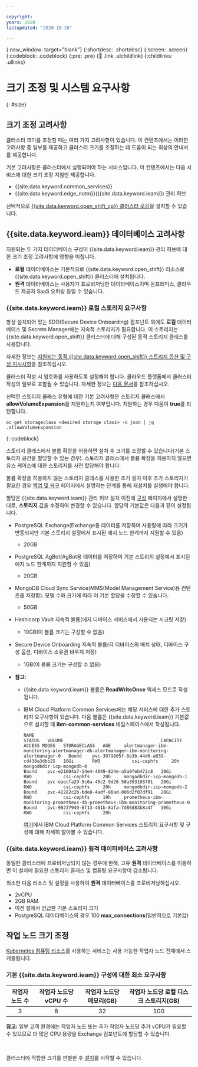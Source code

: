 ```yaml
---

copyright:
years: 2020
lastupdated: "2020-10-28"

---
```


{:new_window: target="blank"}
{:shortdesc: .shortdesc}
{:screen: .screen}
{:codeblock: .codeblock}
{:pre: .pre}
{:child: .link .ulchildlink}
{:childlinks: .ullinks}


# 크기 조정 및 시스템 요구사항
{: #size}

## 크기 조정 고려사항

클러스터 크기를 조정할 때는 여러 가지 고려사항이 있습니다. 이 컨텐츠에서는 이러한 고려사항 중 일부를 제공하고 클러스터 크기를 조정하는 데 도움이 되는 최상의 안내서를 제공합니다.

기본 고려사항은 클러스터에서 실행되어야 하는 서비스입니다. 이 컨텐츠에서는 다음 서비스에 대한 크기 조정 지침만 제공합니다.

* {{site.data.keyword.common_services}}
* {{site.data.keyword.edge_notm}}({{site.data.keyword.ieam}}) 관리 허브

선택적으로 [{{site.data.keyword.open_shift_cp}} 클러스터 로깅](../admin/accessing_logs.md#ocp_logging)을 설치할 수 있습니다.

## {{site.data.keyword.ieam}} 데이터베이스 고려사항

지원되는 두 가지 데이터베이스 구성이 {{site.data.keyword.ieam}} 관리 허브에 대한 크기 조정 고려사항에 영향을 미칩니다.

* **로컬** 데이터베이스는 기본적으로 {{site.data.keyword.open_shift}} 리소스로 {{site.data.keyword.open_shift}} 클러스터에 설치됩니다.
* **원격** 데이터베이스는 사용자가 프로비저닝한 데이터베이스이며 온프레미스, 클라우드 제공자 SaaS 오퍼링 등일 수 있습니다.

### {{site.data.keyword.ieam}} 로컬 스토리지 요구사항

항상 설치되어 있는 SDO(Secure Device Onboarding) 컴포넌트 외에도 **로컬** 데이터베이스 및 Secrets Manager에는 지속적 스토리지가 필요합니다. 이 스토리지는 {{site.data.keyword.open_shift}} 클러스터에 대해 구성된 동적 스토리지 클래스를 사용합니다.

자세한 정보는 [지원되는 동적 {{site.data.keyword.open_shift}} 스토리지 옵션 및 구성 지시사항](https://docs.openshift.com/container-platform/4.6/storage/understanding-persistent-storage.html)을 참조하십시오.

클러스터 작성 시 암호화를 사용하도록 설정해야 합니다. 클라우드 플랫폼에서 클러스터 작성의 일부로 포함될 수 있습니다. 자세한 정보는 [다음 문서](https://docs.openshift.com/container-platform/4.6/installing/installing-fips.html)를 참조하십시오.

선택한 스토리지 클래스 유형에 대한 기본 고려사항은 스토리지 클래스에서 **allowVolumeExpansion**을 지원하는지 여부입니다. 지원하는 경우 다음이 **true**를 리턴합니다.

```
oc get storageclass <desired storage class> -o json | jq .allowVolumeExpansion
```
{: codeblock}

스토리지 클래스에서 볼륨 확장을 허용하면 설치 후 크기를 조정할 수 있습니다(기본 스토리지 공간을 할당할 수 있는 경우). 스토리지 클래스에서 볼륨 확장을 허용하지 않으면 유스 케이스에 대한 스토리지를 사전 할당해야 합니다. 

볼륨 확장을 허용하지 않는 스토리지 클래스를 사용한 초기 설치 이후 추가 스토리지가 필요한 경우 [백업 및 복구](../admin/backup_recovery.md) 페이지에서 설명하는 단계를 통해 재설치를 실행해야 합니다.

할당은 {{site.data.keyword.ieam}} 관리 허브 설치 이전에 [구성](configuration.md) 페이지에서 설명한 대로, **스토리지** 값을 수정하여 변경할 수 있습니다. 할당의 기본값은 다음과 같이 설정됩니다.

* PostgreSQL Exchange(Exchange용 데이터를 저장하며 사용량에 따라 크기가 변동되지만 기본 스토리지 설정에서 표시된 에지 노드 한계까지 지원할 수 있음)
  * 20GB
* PostgreSQL AgBot(AgBot용 데이터를 저장하며 기본 스토리지 설정에서 표시된 에지 노드 한계까지 지원할 수 있음)
  * 20GB
* MongoDB Cloud Sync Service(MMS(Model Management Service)용 컨텐츠를 저정함). 모델 수와 크기에 따라 이 기본 할당을 수정할 수 있습니다.
  * 50GB
* Hashicorp Vault 지속적 볼륨(에지 디바이스 서비스에서 사용되는 시크릿 저장)
  * 10GB(이 볼륨 크기는 구성할 수 없음)
* Secure Device Onboarding 지속적 볼륨(각 디바이스의 배치 상태, 디바이스 구성 옵션, 디바이스 소유권 바우처 저장)
  * 1GB(이 볼륨 크기는 구성할 수 없음)

* **참고:**
  * {{site.data.keyword.ieam}} 볼륨은 **ReadWriteOnce** 액세스 모드로 작성됩니다.
  * IBM Cloud Platform Common Services에는 해당 서비스에 대한 추가 스토리지 요구사항이 있습니다. 다음 볼륨은 {{site.data.keyword.ieam}} 기본값으로 설치할 때 **ibm-common-services** 네임스페이스에서 작성됩니다.
    ```
    NAME                                                                                     STATUS   VOLUME                                     CAPACITY   ACCESS MODES   STORAGECLASS   AGE     alertmanager-ibm-monitoring-alertmanager-db-alertmanager-ibm-monitoring-alertmanager-0   Bound    pvc-3979805f-8e3b-44d6-a039-cd438a3dbb25   10Gi       RWO            csi-cephfs     20h     mongodbdir-icp-mongodb-0                                                                 Bound    pvc-e21604a7-14e4-4049-824e-a5a9feb472c8   20Gi       RWO            csi-cephfs     20h     mongodbdir-icp-mongodb-1                                                                 Bound    pvc-eaecfa29-5c6a-45c2-9d26-58a393103791   20Gi       RWO            csi-cephfs     20h     mongodbdir-icp-mongodb-2                                                                 Bound    pvc-42282c2b-bde8-4adf-86ad-006d2f07df91   20Gi       RWO            csi-cephfs     19h     prometheus-ibm-monitoring-prometheus-db-prometheus-ibm-monitoring-prometheus-0           Bound    pvc-90237949-6f13-481b-8afa-7d86883b8a4f   10Gi       RWO            csi-cephfs     20h
    ```

    [여기](https://www.ibm.com/support/knowledgecenter/SSHKN6/installer/3.x.x/custom_resource.html)에서 IBM Cloud Platform Common Services 스토리지 요구사항 및 구성에 대해 자세히 알아볼 수 있습니다.

### {{site.data.keyword.ieam}} 원격 데이터베이스 고려사항

동일한 클러스터에 프로비저닝되지 않는 경우에 한해, 고유 **원격** 데이터베이스를 이용하면 이 설치에 필요한 스토리지 클래스 및 컴퓨팅 요구사항이 감소됩니다.

최소한 다음 리소스 및 설정을 사용하여 **원격** 데이터베이스를 프로비저닝하십시오.

* 2vCPU
* 2GB RAM
* 이전 절에서 언급한 기본 스토리지 크기
* PostgreSQL 데이터베이스의 경우 100 **max_connections**(일반적으로 기본값)

## 작업 노드 크기 조정

[Kubernetes 컴퓨팅 리소스](https://kubernetes.io/docs/concepts/configuration/manage-compute-resources-container)를 사용하는 서비스는 사용 가능한 작업자 노드 전체에서 스케줄됩니다.

### 기본 {{site.data.keyword.ieam}} 구성에 대한 최소 요구사항
| 작업자 노드 수 | 작업자 노드당 vCPU 수 | 작업자 노드당 메모리(GB) | 작업자 노드당 로컬 디스크 스토리지(GB) |
| :---: | :---: | :---: | :---: |
| 3	| 8	| 32	| 100 	|

**참고:** 일부 고객 환경에는 작업자 노드 또는 추가 작업자 노드당 추가 vCPU가 필요할 수 있으므로 더 많은 CPU 용량을 Exchange 컴포넌트에 할당할 수 있습니다.


&nbsp;
&nbsp;

클러스터에 적합한 크기를 판별한 후 [설치](online_installation.md)를 시작할 수 있습니다.
